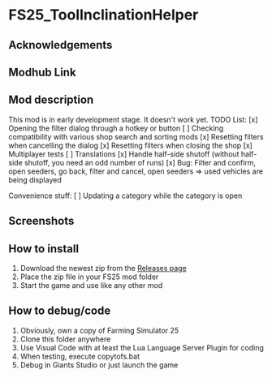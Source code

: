 # FS25_ToolInclinationHelper

## Acknowledgements

## Modhub Link

## Mod description

This mod is in early development stage. It doesn't work yet.
TODO List:
[x] Opening the filter dialog through a hotkey or button
[ ] Checking compatibility with various shop search and sorting mods
[x] Resetting filters when cancelling the dialog
[x] Resetting filters when closing the shop
[x] Multiplayer tests
[ ] Translations
[x] Handle half-side shutoff (without half-side shutoff, you need an odd number of runs)
[x] Bug: Filter and confirm, open seeders, go back, filter and cancel, open seeders => used vehicles are being displayed

Convenience stuff:
[ ] Updating a category while the category is open

## Screenshots

## How to install

1. Download the newest zip from the [Releases page](https://github.com/Timmeey86/FS25_TramlineWidthChecker/releases)
1. Place the zip file in your FS25 mod folder
1. Start the game and use like any other mod

## How to debug/code

1. Obviously, own a copy of Farming Simulator 25
1. Clone this folder anywhere
1. Use Visual Code with at least the Lua Language Server Plugin for coding
1. When testing, execute copytofs.bat
1. Debug in Giants Studio or just launch the game
